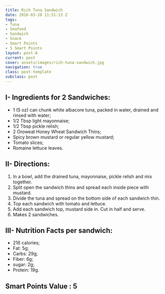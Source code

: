 ```yaml
---
title: Rich Tuna Sandwich
date: 2016-03-28 11:51:13 Z
tags:
- Tuna
- Seafood
- Sandwich
- Snack
- Smart Points
- 5 Smart Points
layout: post-A
current: post
cover: assets/images/rich-tuna-sandwich.jpg
navigation: true
class: post-template
subclass: post
---
```


## I- Ingredients for 2 Sandwiches:

* 1 (5 oz) can chunk white albacore tuna, packed in water, drained and rinsed with water;
* 1/2 Tbsp light mayonnaise;
* 1/2 Tbsp pickle relish;
* 2 Oroweat Honey Wheat Sandwich Thins;
* Spicy brown mustard or regular yellow mustard;
* Tomato slices;
* Romaine lettuce leaves.

## II- Directions:

1. In a bowl, add the drained tuna, mayonnaise, pickle relish and mix together.
1. Split open the sandwich thins and spread each inside piece with mustard.
1. Divide the tuna and spread on the bottom side of each sandwich thin.
1. Top each sandwich with tomato and lettuce.
1. Add each sandwich top, mustard side in. Cut in half and serve.
1. Makes 2 sandwiches.

## III- Nutrition Facts per sandwich:

* 216 calories;
* Fat: 5g;
* Carbs: 29g;
* Fiber: 6g;
* sugar: 2g;
* Protein: 19g.

## Smart Points Value : 5
